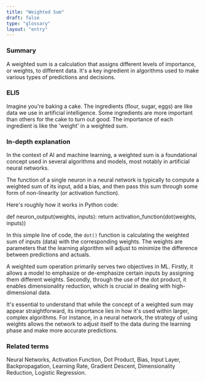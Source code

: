 ```yaml
---
title: "Weighted Sum"
draft: false
type: "glossary"
layout: "entry"
---
```


### Summary

A weighted sum is a calculation that assigns different levels of importance, or weights, to different data. It's a key ingredient in algorithms used to make various types of predictions and decisions.

### ELI5

Imagine you're baking a cake. The ingredients (flour, sugar, eggs) are like data we use in artificial intelligence. Some ingredients are more important than others for the cake to turn out good. The importance of each ingredient is like the 'weight' in a weighted sum. 

### In-depth explanation

In the context of AI and machine learning, a weighted sum is a foundational concept used in several algorithms and models, most notably in artificial neural networks. 

The function of a single neuron in a neural network is typically to compute a weighted sum of its input, add a bias, and then pass this sum through some form of non-linearity (or activation function). 

Here's roughly how it works in Python code:

def neuron_output(weights, inputs):
    return activation_function(dot(weights, inputs))

In this simple line of code, the `dot()` function is calculating the weighted sum of inputs (data) with the corresponding weights. The weights are parameters that the learning algorithm will adjust to minimize the difference between predictions and actuals.

A weighted sum operation primarily serves two objectives in ML. Firstly, it allows a model to emphasize or de-emphasize certain inputs by assigning them different weights. Secondly, through the use of the dot product, it enables dimensionality reduction, which is crucial in dealing with high-dimensional data.

It's essential to understand that while the concept of a weighted sum may appear straightforward, its importance lies in how it's used within larger, complex algorithms. For instance, in a neural network, the strategy of using weights allows the network to adjust itself to the data during the learning phase and make more accurate predictions.

### Related terms

Neural Networks, Activation Function, Dot Product, Bias, Input Layer, Backpropagation, Learning Rate, Gradient Descent, Dimensionality Reduction, Logistic Regression.

